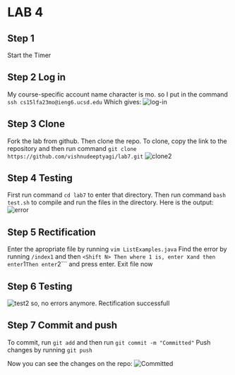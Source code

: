 # LAB 4

## Step 1
Start the Timer

## Step 2 Log in
My course-specific account name character is mo. so I put in the command ```ssh cs15lfa23mo@ieng6.ucsd.edu```
Which gives:
![log-in](log-in)

## Step 3 Clone
Fork the lab from github. Then clone the repo. To clone, copy the link to the repository and then run command ```git clone https://github.com/vishnudeeptyagi/lab7.git``` 
![clone2](clone2)

## Step 4 Testing
First run command ```cd lab7``` to enter that directory.
Then run command ```bash test.sh``` to compile and run the files in the directory.
Here is the output: ![error](error)

## Step 5 Rectification
Enter the apropriate file by running ```vim ListExamples.java```
Find the error by running ```/index1``` and then ```<Shift N>
Then where 1 is, enter ```x``` and then enter ```1```
Then enter ```2``` and press enter.
Exit file now

## Step 6 Testing
![test2](test2)
so, no errors anymore. Rectification successfull 

## Step 7 Commit and push
To commit, run ```git add``` and then run ```git commit -m "Committed"```
Push changes by running ```git push```

Now you can see the changes on the repo:
![Committed](Committed)


